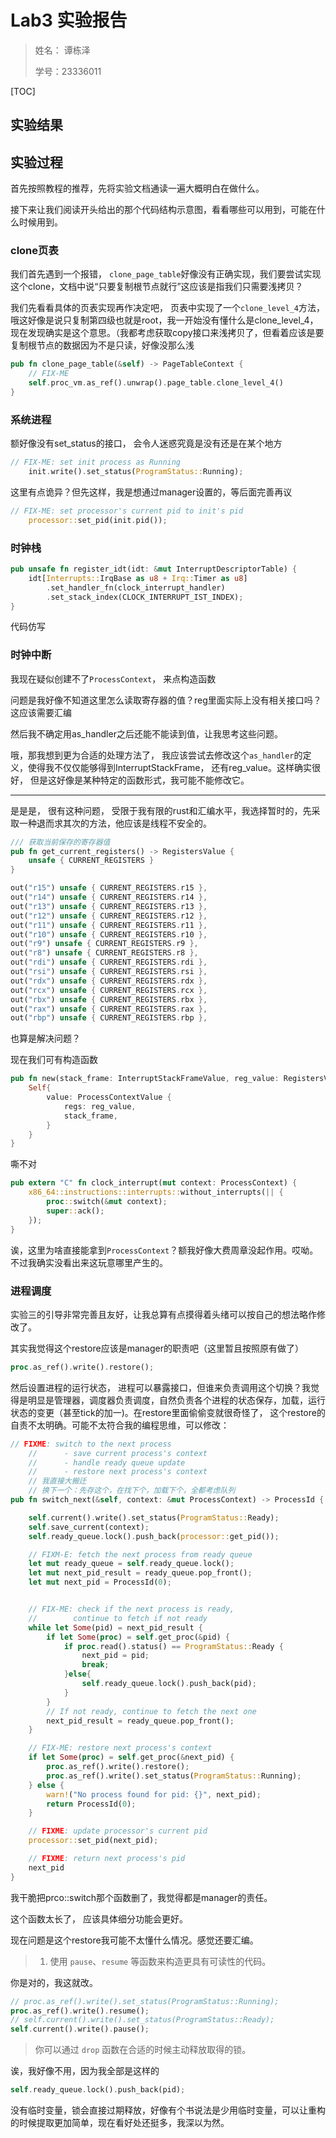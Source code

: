 # Lab3 实验报告

>  姓名： 谭栋泽
>
> 学号：23336011



[TOC]



## 实验结果



## 实验过程

首先按照教程的推荐，先将实验文档通读一遍大概明白在做什么。

接下来让我们阅读开头给出的那个代码结构示意图，看看哪些可以用到，可能在什么时候用到。

### clone页表

我们首先遇到一个报错， `clone_page_table`好像没有正确实现，我们要尝试实现这个clone，文档中说“只要复制根节点就行”这应该是指我们只需要浅拷贝？

我们先看看具体的页表实现再作决定吧， 页表中实现了一个`clone_level_4`方法，哦这好像是说只复制第四级也就是root，我一开始没有懂什么是clone_level_4，现在发现确实是这个意思。（我都考虑获取copy接口来浅拷贝了，但看着应该是要复制根节点的数据因为不是只读，好像没那么浅

```rust
pub fn clone_page_table(&self) -> PageTableContext {
    // FIX-ME
    self.proc_vm.as_ref().unwrap().page_table.clone_level_4()
}
```



### 系统进程

额好像没有set_status的接口， 会令人迷惑究竟是没有还是在某个地方

```rust
// FIX-ME: set init process as Running
    init.write().set_status(ProgramStatus::Running);
```

这里有点诡异？但先这样，我是想通过manager设置的，等后面完善再议

```rust
// FIX-ME: set processor's current pid to init's pid
    processor::set_pid(init.pid());
```



### 时钟栈

```rust
pub unsafe fn register_idt(idt: &mut InterruptDescriptorTable) {
    idt[Interrupts::IrqBase as u8 + Irq::Timer as u8]
        .set_handler_fn(clock_interrupt_handler)
        .set_stack_index(CLOCK_INTERRUPT_IST_INDEX); 
}
```

代码仿写



### 时钟中断

我现在疑似创建不了`ProcessContext`， 来点构造函数

问题是我好像不知道这里怎么读取寄存器的值？reg里面实际上没有相关接口吗？这应该需要汇编

然后我不确定用as_handler之后还能不能读到值，让我思考这些问题。

哦，那我想到更为合适的处理方法了， 我应该尝试去修改这个`as_handler`的定义，使得我不仅仅能够得到InterruptStackFrame， 还有reg_value。这样确实很好， 但是这好像是某种特定的函数形式，我可能不能修改它。

-----

是是是， 很有这种问题， 受限于我有限的rust和汇编水平，我选择暂时的，先采取一种退而求其次的方法，他应该是线程不安全的。

```rust
/// 获取当前保存的寄存器值
pub fn get_current_registers() -> RegistersValue {
    unsafe { CURRENT_REGISTERS }
}
```

```rust
out("r15") unsafe { CURRENT_REGISTERS.r15 },
out("r14") unsafe { CURRENT_REGISTERS.r14 },
out("r13") unsafe { CURRENT_REGISTERS.r13 },
out("r12") unsafe { CURRENT_REGISTERS.r12 },
out("r11") unsafe { CURRENT_REGISTERS.r11 },
out("r10") unsafe { CURRENT_REGISTERS.r10 },
out("r9") unsafe { CURRENT_REGISTERS.r9 },
out("r8") unsafe { CURRENT_REGISTERS.r8 },
out("rdi") unsafe { CURRENT_REGISTERS.rdi },
out("rsi") unsafe { CURRENT_REGISTERS.rsi },
out("rdx") unsafe { CURRENT_REGISTERS.rdx },
out("rcx") unsafe { CURRENT_REGISTERS.rcx },
out("rbx") unsafe { CURRENT_REGISTERS.rbx },
out("rax") unsafe { CURRENT_REGISTERS.rax },
out("rbp") unsafe { CURRENT_REGISTERS.rbp },
```

也算是解决问题？

现在我们可有构造函数

```rust
pub fn new(stack_frame: InterruptStackFrameValue, reg_value: RegistersValue) -> Self{
    Self{
        value: ProcessContextValue {
            regs: reg_value,
            stack_frame,
        }
    }
}   
```

嘶不对

```rust
pub extern "C" fn clock_interrupt(mut context: ProcessContext) {
    x86_64::instructions::interrupts::without_interrupts(|| {
        proc::switch(&mut context);
        super::ack();
    });
}
```

诶，这里为啥直接能拿到`ProcessContext`？额我好像大费周章没起作用。哎呦。不过我确实没看出来这玩意哪里产生的。



### 进程调度

实验三的引导非常完善且友好，让我总算有点摸得着头绪可以按自己的想法略作修改了。

其实我觉得这个restore应该是manager的职责吧（这里暂且按照原有做了）

```rust
proc.as_ref().write().restore();
```

然后设置进程的运行状态， 进程可以暴露接口，但谁来负责调用这个切换？我觉得是明显是管理器，调度器负责调度，自然负责各个进程的状态保存，加载，运行状态的变更（甚至tick的加一)。在restore里面偷偷变就很奇怪了， 这个restore的自责不太明确。可能不太符合我的编程思维，可以修改：

```rust
// FIXME: switch to the next process
    //      - save current process's context
    //      - handle ready queue update
    //      - restore next process's context
    // 我直接大搬迁
    // 换下一个：先存这个，在找下个，加载下个，全都考虑队列
pub fn switch_next(&self, context: &mut ProcessContext) -> ProcessId {

    self.current().write().set_status(ProgramStatus::Ready);
    self.save_current(context);
    self.ready_queue.lock().push_back(processor::get_pid());

    // FIXM-E: fetch the next process from ready queue
    let mut ready_queue = self.ready_queue.lock();
    let mut next_pid_result = ready_queue.pop_front();
    let mut next_pid = ProcessId(0);


    // FIX-ME: check if the next process is ready,
    //        continue to fetch if not ready
    while let Some(pid) = next_pid_result {
        if let Some(proc) = self.get_proc(&pid) {
            if proc.read().status() == ProgramStatus::Ready {
                next_pid = pid;
                break;
            }else{
                self.ready_queue.lock().push_back(pid);
            }
        }
        // If not ready, continue to fetch the next one
        next_pid_result = ready_queue.pop_front();
    }

    // FIX-ME: restore next process's context
    if let Some(proc) = self.get_proc(&next_pid) {
        proc.as_ref().write().restore(); 
        proc.as_ref().write().set_status(ProgramStatus::Running);
    } else {
        warn!("No process found for pid: {}", next_pid);
        return ProcessId(0); 
    }

    // FIXME: update processor's current pid
    processor::set_pid(next_pid);

    // FIXME: return next process's pid
    next_pid
}
```

我干脆把prco::switch那个函数删了，我觉得都是manager的责任。

这个函数太长了， 应该具体细分功能会更好。

现在问题是这个restore我可能不太懂什么情况。感觉还要汇编。

> 1. 使用 `pause`、`resume` 等函数来构造更具有可读性的代码。

你是对的，我这就改。

```rust
// proc.as_ref().write().set_status(ProgramStatus::Running);
proc.as_ref().write().resume();
// self.current().write().set_status(ProgramStatus::Ready);
self.current().write().pause();
```

> 你可以通过 `drop` 函数在合适的时候主动释放取得的锁。

诶，我好像不用，因为我全部是这样的

```rust
self.ready_queue.lock().push_back(pid);
```

没有临时变量，锁会直接过期释放，好像有个书说法是少用临时变量，可以让重构的时候提取更加简单，现在看好处还挺多，我深以为然。












